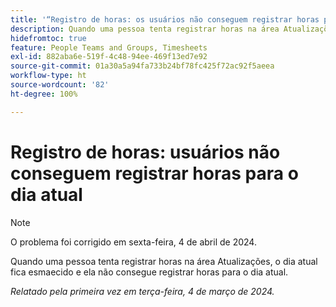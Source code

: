 ```yaml
---
title: '“Registro de horas: os usuários não conseguem registrar horas para o dia atual”'
description: Quando uma pessoa tenta registrar horas na área Atualizações, o dia atual fica esmaecido e ela não consegue registrar horas para o dia atual.
hidefromtoc: true
feature: People Teams and Groups, Timesheets
exl-id: 882aba6e-519f-4c48-94ee-469f13ed7e92
source-git-commit: 01a30a5a94fa733b24bf78fc425f72ac92f5aeea
workflow-type: ht
source-wordcount: '82'
ht-degree: 100%

---
```


# Registro de horas: usuários não conseguem registrar horas para o dia atual

>[!NOTE]
>
>O problema foi corrigido em sexta-feira, 4 de abril de 2024.

Quando uma pessoa tenta registrar horas na área Atualizações, o dia atual fica esmaecido e ela não consegue registrar horas para o dia atual.

_Relatado pela primeira vez em terça-feira, 4 de março de 2024._
